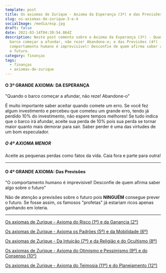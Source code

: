 ```yaml
---
template: post
title: Os axiomas de Zurique - Axioma da Esperança (3º) e das Previsões (4º)
slug: os-axiomas-de-zurique-3-e-4
socialImage: /media/esp.jpg
draft: false
date: 2021-03-14T04:39:54.864Z
description: Neste post comento sobre o Axioma da Esperança (3º) - Quando o
  barco começar a afundar, não reze! Abandone-o; e das Previsões (4º) - O
  comportamento humano é imprevisível! Desconfie de quem afirma saber algo sobre
  o futuro.
category: finanças
tags:
  - finanças
  - axiomas-de-zurique
---
```

#### O 3º GRANDE AXIOMA: DA ESPERANÇA

"Quando o barco começar a afundar, não reze! Abandone-o"

É muito importante saber aceitar quando comete um erro. Se você fez algum investimento e percebeu que cometeu um grande erro, tendo já perdido 10% do investimento, não espere tempos melhores! Se tudo indica que o barco irá afundar, aceite sua perda de 10% pois sua perda se tornar maior quanto mais demorar para sair. Saber perder é uma das virtudes de um bom especulador.

##### O 4º AXIOMA MENOR

Aceite as pequenas perdas como fatos da vida. Caia fora e parte para outra!

- - -

#### O 4º GRANDE AXIOMA: Das Previsões

"O comportamento humano é imprevisível! Desconfie de quem afirma saber algo sobre o futuro"

Não de atenção a previsões sobre o futuro pois **NINGUÉM** consegue prever o futuro. Se fosse assim, os famosos "profetas" já estariam ricos apenas ganhando em loteria.

- - -

[Os axiomas de Zurique - Axioma do Risco (1º) e da Ganancia (2°)](https://www.renanporto.com.br/posts/os-axiomas-de-zurique-1-e-2)

[Os axiomas de Zurique - Axioma os Padrões (5º) e da Mobilidade (6º)](https://www.renanporto.com.br/posts/os-axiomas-de-zurique-5-e-6)

[Os axiomas de Zurique - Da Intuição (7º) e da Religião e do Ocultismo (8º)](https://www.renanporto.com.br/posts/os-axiomas-de-zurique-7-e-8)

[Os axiomas de Zurique - Axioma do Otimismo e Pessimismo (9º) e do Consenso (10°)](https://www.renanporto.com.br/posts/os-axiomas-de-zurique-9-e-10)

[Os axiomas de Zurique - Axioma do Teimosia (11º) e do Planejamento (12°)](https://www.renanporto.com.br/posts/os-axiomas-de-zurique-11-e-12)
